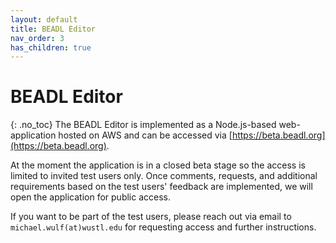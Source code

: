 ```yaml
---
layout: default
title: BEADL Editor
nav_order: 3
has_children: true
---
```

# BEADL Editor
{: .no_toc}
The BEADL Editor is implemented as a Node.js-based web-application hosted on AWS and can be accessed via [https://beta.beadl.org](https://beta.beadl.org).

At the moment the application is in a closed beta stage so the access is limited to invited test users only. Once comments, requests, and additional requirements based on the test users' feedback are implemented, we will open the application for public access. 

If you want to be part of the test users, please reach out via email to `michael.wulf(at)wustl.edu` for requesting access and further instructions.